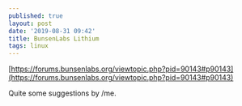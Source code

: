 ```yaml
---
published: true
layout: post
date: '2019-08-31 09:42'
title: BunsenLabs Lithium
tags: linux 
---
```

[https://forums.bunsenlabs.org/viewtopic.php?pid=90143#p90143](https://forums.bunsenlabs.org/viewtopic.php?pid=90143#p90143)

Quite some suggestions by /me.
